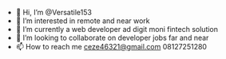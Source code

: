- 👋 Hi, I’m @Versatile153
- 👀 I’m interested in remote and near work
- 🌱 I’m currently a web developer ad digit moni fintech solution
- 💞️ I’m looking to collaborate on developer jobs far and near
- 📫 How to reach me  ceze46321@gmail.com 08127251280

<!---
Versatile153/Versatile153 is a ✨ special ✨ repository because its `README.md` (this file) appears on your GitHub profile.
You can click the Preview link to take a look at your changes.
--->
